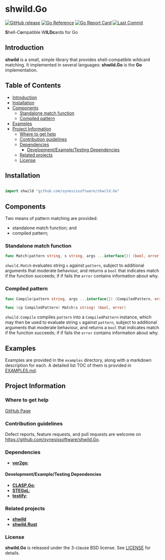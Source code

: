 # shwild.Go <!-- omit in toc -->

[![GitHub release](https://img.shields.io/github/v/release/synesissoftware/shwild.Go.svg)](https://github.com/synesissoftware/shwild.Go/releases/latest)
[![Go Reference](https://pkg.go.dev/badge/github.com/synesissoftware/shwild.Go.svg)](https://pkg.go.dev/github.com/synesissoftware/shwild.Go)
[![Go Report Card](https://goreportcard.com/badge/github.com/synesissoftware/shwild.Go)](https://goreportcard.com/report/github.com/synesissoftware/shwild.Go)
[![Last Commit](https://img.shields.io/github/last-commit/synesissoftware/shwild.Go)](https://github.com/synesissoftware/shwild.Go/commits/master)

**S**hell-C**o**mpatible W**ILDc**ards for Go

## Introduction

**shwild** is a small, simple library that provides shell-compatible wildcard matching. It implemented in several languages: **shwild.Go** is the **Go** implementation.


## Table of Contents <!-- omit in toc -->

- [Introduction](#introduction)
- [Installation](#installation)
- [Components](#components)
	- [Standalone match function](#standalone-match-function)
	- [Compiled pattern](#compiled-pattern)
- [Examples](#examples)
- [Project Information](#project-information)
	- [Where to get help](#where-to-get-help)
	- [Contribution guidelines](#contribution-guidelines)
	- [Dependencies](#dependencies)
		- [Development/Example/Testing Dependencies](#developmentexampletesting-dependencies)
	- [Related projects](#related-projects)
	- [License](#license)

## Installation

```Go

import shwild "github.com/synesissoftware/shwild.Go"
```

## Components

Two means of pattern matching are provided:
* standalone match function; and
* compiled pattern;


### Standalone match function

```Go
func Match(pattern string, s string, args ...interface{}) (bool, error)
```

`shwild.Match` evaluates string `s` against `pattern`, subject to additional arguments that moderate behaviour, and returns a `bool` that indicates match if the function succeeds; if if fails the `error` contains information about why.


### Compiled pattern

```Go
func Compile(pattern string, args ...interface{}) (CompiledPattern, error)

func (cp CompiledPattern) Match(s string) (bool, error)
```

`shwild.Compile` compiles `pattern` into a `CompiledPattern` instance, which may then be used to evaluate string `s` against `pattern`, subject to additional arguments that moderate behaviour, and returns a `bool` that indicates match if the function succeeds; if if fails the `error` contains information about why.


## Examples

Examples are provided in the ```examples``` directory, along with a markdown description for each. A detailed list TOC of them is provided in [EXAMPLES.md](./EXAMPLES.md).

## Project Information

### Where to get help

[GitHub Page](https://github.com/synesissoftware/shwild.Go "GitHub Page")

### Contribution guidelines

Defect reports, feature requests, and pull requests are welcome on https://github.com/synesissoftware/shwild.Go.

### Dependencies

* [**ver2go**](https://github.com/synesissoftware/ver2go/);


#### Development/Example/Testing Dependencies

* [**CLASP.Go**](https://github.com/synesissoftware/CLASP.Go/);
* [**STEGoL**](https://github.com/synesissoftware/STEGoL/);
* [**testify**](https://github.com/stretchr/testify);



### Related projects

* [**shwild**](https://github.com/synesissoftware/shwild/)
* [**shwild.Rust**](https://github.com/synesissoftware/shwild.Rust/)


### License

**shwild.Go** is released under the 3-clause BSD license. See [LICENSE](./LICENSE) for details.
